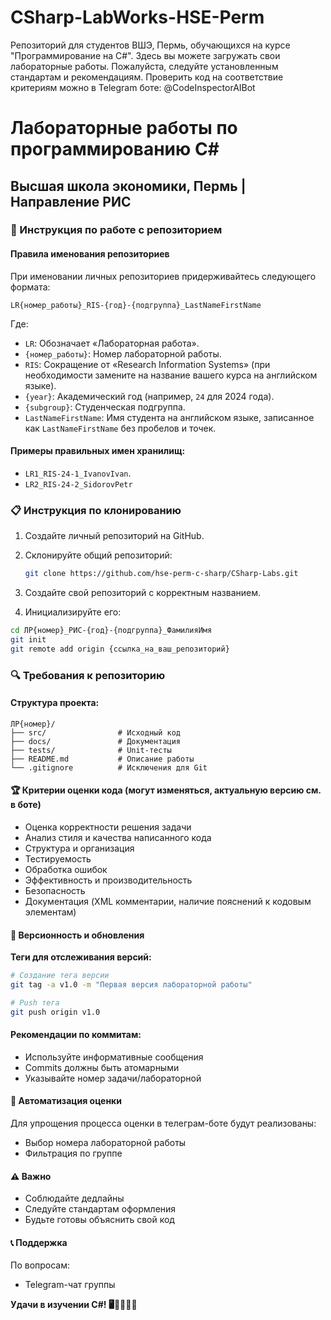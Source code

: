 # CSharp-LabWorks-HSE-Perm
Репозиторий для студентов ВШЭ, Пермь, обучающихся на курсе "Программирование на C#". Здесь вы можете загружать свои лабораторные работы. Пожалуйста, следуйте установленным стандартам и рекомендациям.
Проверить код на соответствие критериям можно в Telegram боте: @CodeInspectorAIBot

# Лабораторные работы по программированию C#
## Высшая школа экономики, Пермь | Направление РИС

### 🚀 Инструкция по работе с репозиторием

#### Правила именования репозиториев

При именовании личных репозиториев придерживайтесь следующего формата:
```
LR{номер_работы}_RIS-{год}-{подгруппа}_LastNameFirstName
```

Где:
- `LR`: Обозначает «Лабораторная работа».
- `{номер_работы}`: Номер лабораторной работы.
- `RIS`: Сокращение от «Research Information Systems» (при необходимости замените на название вашего курса на английском языке).
- `{year}`: Академический год (например, `24` для 2024 года).
- `{subgroup}`: Студенческая подгруппа.
- `LastNameFirstName`: Имя студента на английском языке, записанное как `LastNameFirstName` без пробелов и точек.

#### Примеры правильных имен хранилищ:
- `LR1_RIS-24-1_IvanovIvan`.
- `LR2_RIS-24-2_SidorovPetr`

### 📋 Инструкция по клонированию

1. Создайте личный репозиторий на GitHub.
2. Склонируйте общий репозиторий:
   ```bash
   git clone https://github.com/hse-perm-c-sharp/CSharp-Labs.git
   ```
3. Создайте свой репозиторий с корректным названием.

4. Инициализируйте его:
```bash
cd ЛР{номер}_РИС-{год}-{подгруппа}_ФамилияИмя
git init
git remote add origin {ссылка_на_ваш_репозиторий}
```
### 🔍 Требования к репозиторию
#### Структура проекта:
```
ЛР{номер}/
├── src/                # Исходный код
├── docs/               # Документация
├── tests/              # Unit-тесты
├── README.md           # Описание работы
└── .gitignore          # Исключения для Git
```

#### 🏆 Критерии оценки кода (могут изменяться, актуальную версию см. в боте)
* Оценка корректности решения задачи
* Анализ стиля и качества написанного кода
* Структура и организация
* Тестируемость
* Обработка ошибок
* Эффективность и производительность
* Безопасность
* Документация (XML комментарии, наличие пояснений к кодовым элементам)
  
#### 🔄 Версионность и обновления
**Теги для отслеживания версий:**
```bash
# Создание тега версии
git tag -a v1.0 -m "Первая версия лабораторной работы"

# Push тега
git push origin v1.0
```

#### Рекомендации по коммитам:
* Используйте информативные сообщения
* Commits должны быть атомарными
* Указывайте номер задачи/лабораторной

#### 🤖 Автоматизация оценки
Для упрощения процесса оценки в телеграм-боте будут реализованы:
* Выбор номера лабораторной работы
* Фильтрация по группе

#### ⚠️ Важно
* Соблюдайте дедлайны
* Следуйте стандартам оформления
* Будьте готовы объяснить свой код

#### 📞 Поддержка
По вопросам:
* Telegram-чат группы

**Удачи в изучении C#! 🖥️👩‍💻👨‍💻**
